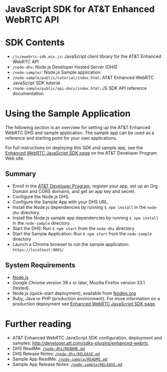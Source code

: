 # JavaScript SDK for AT&T Enhanced WebRTC API

# SDK Contents

* `/js/ewebrtc-sdk.min.js`: JavaScript client library for the AT&T Enhanced WebRTC API
* `/node-dhs`: Node.js Developer Hosted Server (DHS)
* `/node-sample/`: Node.js Sample application
* `/node-sample/public/tutorial/index.html`: AT&T Enhanced WebRTC JavaScript SDK tutorial
* `/node-sample/public/api-docs/index.html`: JS SDK API reference documentation

# Using the Sample Application

The following section is an overview for setting up the AT&T Enhanced WebRTC DHS and sample application. The sample app can be used as a reference and starting point for your own applications.

For full instructions on deploying this SDK and sample app, see the [Enhanced WebRTC JavaScript SDK page](http://developer.att.com/sdks-plugins/enhanced-webrtc) on the AT&T Developer Program Web site.

## Summary

* Enroll in the [AT&T Developer Program](http://developer.att.com/), register your app, set up an Org Domain and CORS domains, and get an app key and secret.
* Configure the Node.js DHS.
* Configure the Sample App with your DHS URL.
* Install the Node.js dependencies by running `$ npm install` in the `node-dhs` directory.
* Install the Node.js sample app dependencies by running `$ npm install` in the `node-sample` directory.
* Start the DHS: Run `$ npm start` from the `node-dhs` directory
* Start the Sample Application: Run `$ npm start` from the `node-sample` directory
* Launch a Chrome browser to run the sample application: `https://localhost:9001/`

## System Requirements

* [Node.js](http://nodejs.org/download/)
* Google Chrome version 39.x or later, Mozilla Firefox version 33.1 (tested).
* Node.js (quick-start deployment), available from [Nodejs.org](http://nodejs.org/download/)
* Ruby, Java or PHP (production environment). For more information on a production deployment see [Enhanced WebRTC JavaScript SDK page](http://developer.att.com/sdks-plugins/enhanced-webrtc).  

# Further reading

* AT&T Enhanced WebRTC JavaScript SDK configuration, deployment and samples: http://developer.att.com/sdks-plugins/enhanced-webrtc
* DHS ReadMe: [`/node-dhs/README.md`](/node-dhs/README.md)
* DHS Release Notes: [`/node-dhs/RELEASE.md`](/node-dhs/RELEASE.md)
* Sample App ReadMe: [`/node-sample/README.md`](/node-sample/README.md)
* Sample App Release Notes: [`/node-sample/RELEASE.md`](/node-sample/RELEASE.md)
